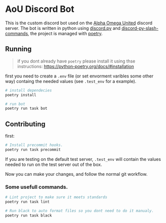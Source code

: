 # AoU Discord Bot
This is the custom discord bot used on the [Alpha Omega United](https://discord.gg/KPuHwjMyCH) discord server.
The bot is written in python using [discord.py](https://discordpy.readthedocs.io/en/stable/) and [discord-py-slash-commands](https://discord-py-slash-command.readthedocs.io/en/latest/index.html),
the project is managed with [poetry](https://python-poetry.org/docs/).

## Running
> if you dont already have `poetry` please install it using thse instructions: <https://python-poetry.org/docs/#installation>

first you need to create a `.env` file (or set envorment varibles some other way) containg the needed values (see `.test_env` for a example).

```bash
# install dependecies
poetry install

# run bot
poetry run task bot
```


## Contributing
first:
```bash
# Install precommit hooks.
poetry run task precommit
```

If you are testing on the default test server, `.test_env` will contain the values needed to run on the test server out of the box.

Now you can make your changes, and follow the normal git workflow.

### Some usefull commands.
```bash
# Lint project to make sure it meets standards
poetry run task lint

# Run black to auto format files so you dont need to do it manualy.
poetry run task black
```
